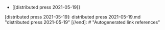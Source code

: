 - [[distributed press 2021-05-19]]

[//begin]: # "Autogenerated link references for markdown compatibility"
[distributed press 2021-05-19]: distributed press 2021-05-19.md "distributed press 2021-05-19"
[//end]: # "Autogenerated link references"